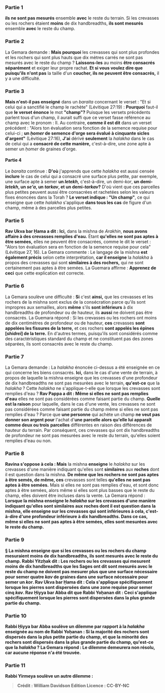 
### Partie 1
<b>ils ne sont pas mesurés</b> ensemble <b>avec</b> le reste du terrain. Si les crevasses ou les rochers étaient <b>moins</b> de dix handbreadths, <b>ils sont mesurés</b> ensemble <b>avec</b> le reste du champ.

### Partie 2
La Gemara demande : <b>Mais pourquoi</b> les crevasses qui sont plus profondes et les rochers qui sont plus hauts que dix mètres carrés ne sont pas mesurés avec le reste du champ ? <b>Laissons-les</b> au moins <b>être consacrés séparément</b> et exiger leur propre rachat. <b>Et si vous voulez dire que puisqu'ils n'ont pas</b> la taille d'un <b>coucher</i>, ils ne peuvent être consacrés,</b> il y a une difficulté.

### Partie 3
<b>Mais n'est-il pas enseigné</b> dans un <i>baraita</i> concernant le verset : "Et si celui qui a sanctifié le champ le rachète" (Lévitique 27:19) : <b>Pourquoi</b> faut-il que <b>le verset énonce</b> le mot <b>"champ"?</b> Puisque les versets précédents parlent tous d'un champ, il aurait suffi que ce verset fasse référence au champ avec le pronom : Il. Au contraire, <b>comme il est dit</b> dans un verset précédent : "Alors ton évaluation sera fonction de la semence requise pour celui-ci ; <b>un <i>ḥomer</i> de semence d'orge sera évalué à cinquante sicles d'argent"</b> (Lévitique 27:16), <b>J'ai</b> dérivé <b>seulement</b> la <i>halakha</i> dans le cas de celui qui a <b>consacré de cette manière,</b> c'est-à-dire, une zone apte à semer un <i>ḥomer</i> de graines d'orge.

#### Partie 4
Le <i>baraita</i> continue : <b>D'où</b> j'apprends que cette <i>halakha</i> est aussi censée <b>inclure</b> le cas de celui qui a consacré une surface plus petite, par exemple, une surface apte à semer <b>un <i>letekh</i>,</b> c'est-à-dire, un demi-<i>kor</i>, <b>un demi-<i>letekh</i>, un <i>se'a</i>, un <i>tarkav</i>, et un demi-<i>tarkav</i>?</b> D'où vient que ces parcelles plus petites peuvent aussi être consacrées et rachetées selon les valeurs fixes énoncées dans la Torah ? <b>Le verset indique : "Un champ"</b>, ce qui enseigne que cette <i>halakha</i> s'applique <b>dans tous les cas</b> de figure d'un champ, même à des parcelles plus petites.

### Partie 5
<b>Rav Ukva bar Ḥama a dit : Ici,</b> dans la mishna de <i>Arakhin</i>, <b>nous avons affaire à des crevasses remplies d'eau.</b> Étant <b>qu'elles ne sont pas aptes à être semées,</b> elles ne peuvent être consacrées, comme le dit le verset : "Alors ton évaluation sera en fonction de la semence requise pour cela" (Lévitique 27, 16). La Gemara commente : Le langage de la mishna <b>est également précis</b> selon cette interprétation, <b>car il enseigne</b> la <i>halakha</i> à propos des crevasses qui sont <b>similaires à des rochers,</b> qui ne sont certainement pas aptes à être semées. La Guemara affirme : <b>Apprenez de ceci</b> que cette explication est correcte.

### Partie 6
La Gemara soulève une difficulté : <b>Si</b> c'est <b>ainsi,</b> que les crevasses et les rochers de la mishna sont exclus de la consécration parce qu'ils sont impropres aux semailles, alors <b>même</b> s'ils <b>sont inférieurs</b> à dix handbreadths de profondeur ou de hauteur, ils <b>aussi</b> ne doivent pas être consacrés. La Guemara répond : Si les crevasses ou les rochers ont moins de dix centimètres de profondeur ou de hauteur, <b>ces</b> crevasses <b>sont appelées les fissures de la terre,</b> et ces rochers <b>sont appelés les épines [<i>shidrei</i>] de la terre.</b> En d'autres termes, puisqu'ils sont considérés comme des caractéristiques standard du champ et ne constituent pas des zones séparées, ils sont consacrés avec le reste du champ.

### Partie 7
La Gemara demande : La <i>halakha</i> énoncée ci-dessus a été enseignée en ce qui concerne les biens consacrés. <b>Ici,</b> dans le cas d'une vente de terrain, à propos de laquelle la mishna enseigne que les crevasses d'une profondeur de dix handbreadths ne sont pas mesurées avec le terrain, <b>qu'est-ce</b> que la <i>halakha</i> ? Cette <i>halakha</i> ne s'applique-t-elle que lorsque les crevasses sont remplies d'eau ? <b>Rav Pappa a dit : Même si elles ne sont pas remplies d'eau</b> elles ne sont pas considérées comme faisant partie du champ. <b>Quelle est la raison</b> pour laquelle, dans le cas d'une vente, les crevasses ne sont pas considérées comme faisant partie du champ même si elles ne sont pas remplies d'eau ? Parce que <b>une personne</b> qui achète un champ <b>ne veut pas donner son argent pour</b> l'achat d'<b>une parcelle alors qu'elle lui apparaît comme deux ou trois</b> <b>parcelles</b> différentes en raison des différences de hauteur du terrain. Par conséquent, ces crevasses qui ont dix handbreadths de profondeur ne sont pas mesurées avec le reste du terrain, qu'elles soient remplies d'eau ou non.

### Partie 8
<b>Ravina s'oppose à cela : Mais</b> la mishna <b>enseigne</b> le <i>halakha</i> sur les crevasses d'une manière indiquant qu'elles sont <b>similaires</b> aux <b>roches</b> dont il est question dans la mishna. <b>De même que les rochers ne sont pas aptes à être semés, de même, ces</b> crevasses sont telles <b>qu'elles ne sont pas aptes à être semées.</b> Mais si elles ne sont pas remplies d'eau, et sont donc aptes à être semées, alors même si elles sont plus basses que le reste du champ, elles doivent être incluses dans la vente. La Gemara répond : <b>Lorsque la mishna <b>enseigne</b> le <i>halakha</i> sur les crevasses d'une manière indiquant qu'elles sont <b>similaires</b> aux <b>roches</b> dont il est question dans la mishna, elle enseigne sur les crevasses qui <b>sont inférieures à cela,</b> c'est-à-dire d'une profondeur inférieure à dix handbreadths. Dans ce cas, même si elles ne sont pas aptes à être semées, elles sont mesurées avec le reste du champ.

### Partie 9
§ La mishna enseigne que si les crevasses ou les rochers du champ mesuraient <b>moins</b> de dix handbreadths, <b>ils sont mesurés</b> avec <b>le reste du champ. <b>Rabbi Yitzḥak dit : Les rochers</b> ou les crevasses qui mesurent moins de dix handbreadths <b>que</b> les Sages <b>ont dit</b> sont mesurés avec le reste du champ ne doivent pas mesurer plus que <b>une surface nécessaire pour semer quatre <i>kav</i></b> de graines dans une surface nécessaire pour semer un <i>kor</i>. <b>Rav Ukva bar Ḥama dit : Cela s'applique</b> spécifiquement <b>lorsque</b> les pierres <b>sont dispersées dans une zone requise pour semer cinq <i>kav</i>. Rav Ḥiyya bar Abba</b> dit que <b>Rabbi Yoḥanan dit : Ceci s'applique</b> spécifiquement <b>lorsque</b> les pierres <b>sont dispersées dans la plus grande partie du champ.</b>

### Partie 10
<b>Rabbi Ḥiyya bar Abba soulève un dilemme</b> par rapport à la <i>halakha</i> enseignée au nom de Rabbi Yoḥanan : Si <b>la majorité des</b> rochers sont dispersés <b>dans la plus petite partie</b> du champ, <b>et que la minorité des</b> rochers sont dispersés <b>dans la plus grande partie</b> du champ, <b>qu'est-ce que</b> la <i>halakha</i> ? La Gemara répond : Le dilemme <b>demeurera</b> non résolu, car aucune réponse n'a été trouvée.

### Partie 11
<b>Rabbi Yirmeya soulève</b> un autre <b>dilemme :</b>

>Crédit : William Davidson Edition
>Licence : CC-BY-NC